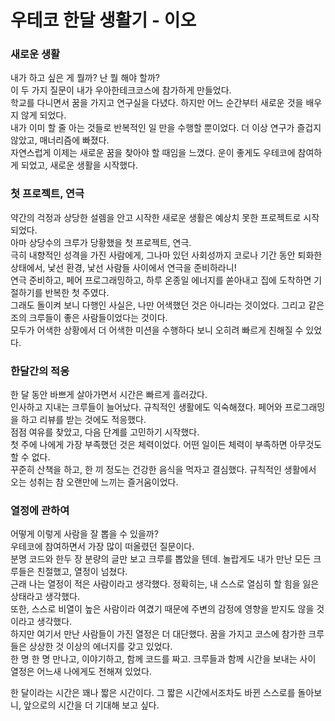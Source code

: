 # 우테코 한달 생활기 - 이오


### 새로운 생활

내가 하고 싶은 게 뭘까? 난 뭘 해야 할까?   
이 두 가지 질문이 내가 우아한테크코스에 참가하게 만들었다.   
학교를 다니면서 꿈을 가지고 연구실을 다녔다. 하지만 어느 순간부터 새로운 것을 배우지 않게 되었다.    
내가 이미 할 줄 아는 것들로 반복적인 일 만을 수행할 뿐이었다. 더 이상 연구가 즐겁지 않았고, 매너리즘에 빠졌다.    
자연스럽게 이제는 새로운 꿈을 찾아야 할 때임을 느꼈다. 운이 좋게도 우테코에 참여하게 되었고, 새로운 생활을 시작했다.

   
 
### 첫 프로젝트, 연극

약간의 걱정과 상당한 설렘을 안고 시작한 새로운 생활은 예상치 못한 프로젝트로 시작되었다.   
아마 상당수의 크루가 당황했을 첫 프로젝트, 연극.   
극히 내향적인 성격을 가진 사람에게, 그나마 있던 사회성까지 코로나 기간 동안 퇴화한 상태에서, 낯선 환경, 낯선 사람들 사이에서 연극을 준비하라니!   
연극 준비하고, 페어 프로그래밍하고, 하루 온종일 에너지를 쏟아내고 집에 도착하면 기절하기를 반복한 첫 주였다.   
그래도 돌이켜 보니 다행인 사실은, 나만 어색했던 것은 아니라는 것이었다. 그리고 같은 조의 크루들이 좋은 사람들이었다는 것이다.   
모두가 어색한 상황에서 더 어색한 미션을 수행하다 보니 오히려 빠르게 친해질 수 있었다.   

   
 
### 한달간의 적응

한 달 동안 바쁘게 살아가면서 시간은 빠르게 흘러갔다.   
인사하고 지내는 크루들이 늘어났다. 규칙적인 생활에도 익숙해졌다. 페어와 프로그래밍을 하고 리뷰를 받는 것에도 적응했다.   
점점 여유를 찾았고, 다음 단계를 고민하기 시작했다.   
첫 주에 나에게 가장 부족했던 것은 체력이었다. 어떤 일이든 체력이 부족하면 아무것도 할 수 없다.    
꾸준히 산책을 하고, 한 끼 정도는 건강한 음식을 먹자고 결심했다. 규칙적인 생활에서 오는 성취는 참 오랜만에 느끼는 즐거움이었다.

   
 
### 열정에 관하여

어떻게 이렇게 사람을 잘 뽑을 수 있을까?   
우테코에 참여하면서 가장 많이 떠올렸던 질문이다.   
분명 코드와 한두 장 분량의 글만 보고 크루를 뽑았을 텐데. 놀랍게도 내가 만난 모든 크루들은 친절했고, 열정이 넘쳤다.   
근래 나는 열정이 적은 사람이라고 생각했다. 정확히는, 내 스스로 열심히 할 힘을 잃은 상태라고 생각했다.    
또한, 스스로 비열이 높은 사람이라 여겼기 때문에 주변의 감정에 영향을 받지도 않을 것이라고 생각했다.   
하지만 여기서 만난 사람들이 가진 열정은 더 대단했다. 꿈을 가지고 코스에 참가한 크루들은 상상한 것 이상의 에너지를 갖고 있었다.   
한 명 한 명 만나고, 이야기하고, 함께 코드를 짜고. 크루들과 함께 시간을 보내는 사이 열정은 어느새 나에게도 전해져 있었다.   

한 달이라는 시간은 꽤나 짧은 시간이다. 그 짧은 시간에서조차도 바뀐 스스로를 돌아보니, 앞으로의 시간을 더 기대해 보고 싶다.   
